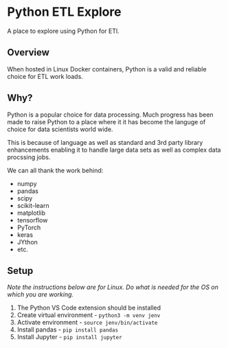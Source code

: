 # Python ETL Explore

A place to explore using Python for ETl.

## Overview

When hosted in Linux Docker containers, Python is a valid and reliable choice for ETL work loads.

## Why?

Python is a popular choice for data processing. Much progress has been made to raise Python to a place
where it it has become the languge of choice for data scientists world wide.

This is because of language as well as standard and 3rd party library enhancements enabling it to handle
large data sets as well as complex data procssing jobs.

We can all thank the work behind:
* numpy
* pandas
* scipy
* scikit-learn
* matplotlib
* tensorflow
* PyTorch
* keras
* JYthon
* etc.

## Setup

_Note the instructions below are for Linux. Do what is needed for the OS on which you are working._

1. The Python VS Code extension should be installed
1. Create virtual environment - ```python3 -m venv jenv```
1. Activate environment - ```source jenv/bin/activate```
1. Install pandas - ```pip install pandas```
1. Install Jupyter - ```pip install jupyter```

